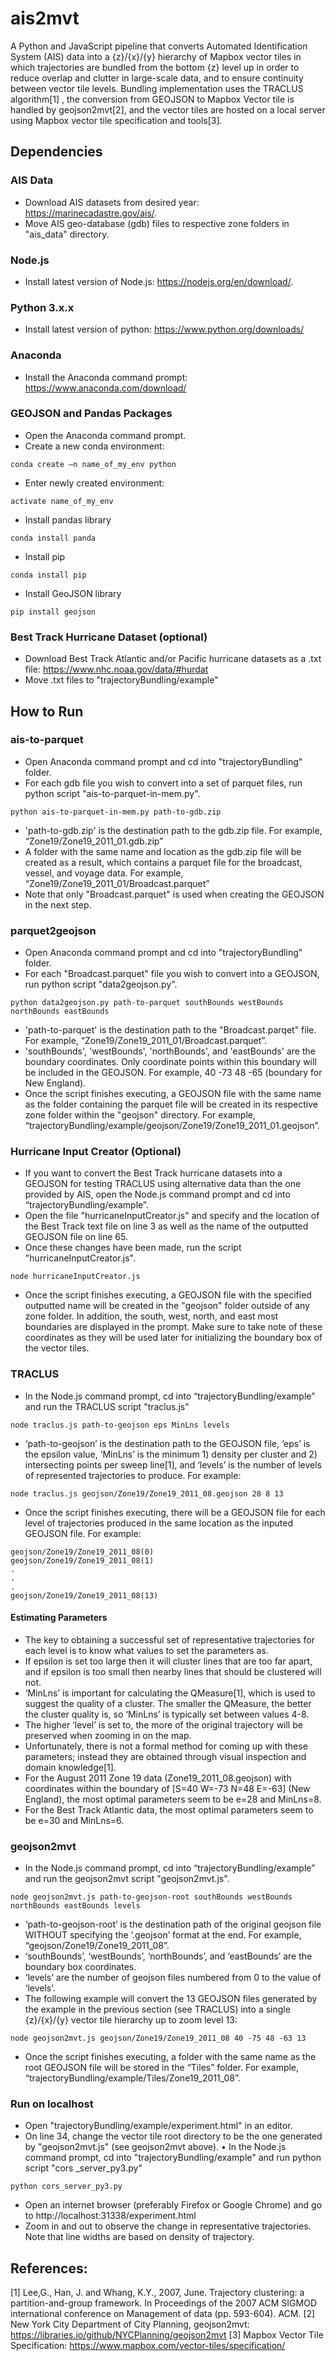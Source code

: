 # ais2mvt 
A Python and JavaScript pipeline that converts Automated Identification System (AIS) data into a {z}/{x}/{y} hierarchy of Mapbox vector tiles in which trajectories are bundled from the bottom {z} level up in order to reduce overlap and clutter in large-scale data, and to ensure continuity between vector tile levels.  Bundling implementation uses the TRACLUS algorithm[1] , the conversion from GEOJSON to Mapbox Vector tile is handled by geojson2mvt[2], and the vector tiles are hosted on a local server using Mapbox vector tile specification and tools[3].

## Dependencies 
### AIS Data
*	Download AIS datasets from desired year: https://marinecadastre.gov/ais/. 
* Move AIS geo-database (gdb) files to respective zone folders in "ais_data" directory.   

### Node.js
*	Install latest version of Node.js: https://nodejs.org/en/download/.

### Python 3.x.x
*	Install latest version of python: https://www.python.org/downloads/

### Anaconda 
*	Install the Anaconda command prompt: https://www.anaconda.com/download/

### GEOJSON and Pandas Packages
*	Open the Anaconda command prompt.
*	Create a new conda environment:
```
conda create –n name_of_my_env python 
```
*	Enter newly created environment:
```
activate name_of_my_env
```
*	Install pandas library
```
conda install panda
```
*	Install pip
```
conda install pip
```
*	Install GeoJSON library 
```
pip install geojson
```
### Best Track Hurricane Dataset (optional)
*	Download Best Track Atlantic and/or Pacific hurricane datasets as a .txt file: https://www.nhc.noaa.gov/data/#hurdat 
*	Move .txt files to "trajectoryBundling/example"


## How to Run
### ais-to-parquet
*	Open Anaconda command prompt and cd into "trajectoryBundling" folder. 
*	For each gdb file you wish to convert into a set of parquet files, run python script "ais-to-parquet-in-mem.py".
```
python ais-to-parquet-in-mem.py path-to-gdb.zip
```
* 'path-to-gdb.zip' is the destination path to the gdb.zip file. For example, “Zone19/Zone19_2011_01.gdb.zip” 
*	A folder with the same name and location as the gdb.zip file will be created as a result, which contains a parquet file for the broadcast, vessel, and voyage data. For example, “Zone19/Zone19_2011_01/Broadcast.parquet”
* Note that only "Broadcast.parquet" is used when creating the GEOJSON in the next step.

### parquet2geojson
*	Open Anaconda command prompt and cd into "trajectoryBundling" folder.
*	For each "Broadcast.parquet" file you wish to convert into a GEOJSON, run python script "data2geojson.py".
```
python data2geojson.py path-to-parquet southBounds westBounds northBounds eastBounds
```
* 'path-to-parquet' is the destination path to the "Broadcast.parqet" file. For example, “Zone19/Zone19_2011_01/Broadcast.parquet”. 
*	'southBounds', 'westBounds', 'northBounds', and 'eastBounds' are the boundary coordinates. Only coordinate points within this boundary will be included in the GEOJSON. For example, 40 -73 48 -65 (boundary for New England).
*	Once the script finishes executing, a GEOJSON file with the same name as the folder containing the parquet file will be created in its respective zone folder within the "geojson" directory. For example, “trajectoryBundling/example/geojson/Zone19/Zone19_2011_01.geojson”.

### Hurricane Input Creator (Optional)
* If you want to convert the Best Track hurricane datasets into a GEOJSON for testing TRACLUS using alternative data than the one provided by AIS, open the Node.js command prompt and cd into “trajectoryBundling/example”.
*	Open the file "hurricaneInputCreator.js" and specify and the location of the Best Track text file on line 3 as well as the name of the outputted GEOJSON file on line 65. 
*	Once these changes have been made, run the script "hurricaneInputCreator.js".
```
node hurricaneInputCreator.js 
```
*	Once the script finishes executing, a GEOJSON file with the specified outputted name will be created in the "geojson" folder outside of any zone folder. In addition, the south, west, north, and east most boundaries are displayed in the prompt. Make sure to take note of these coordinates as they will be used later for initializing the boundary box of the vector tiles.

### TRACLUS
*	In the Node.js command prompt, cd into “trajectoryBundling/example” and run the TRACLUS script "traclus.js"
```
node traclus.js path-to-geojson eps MinLns levels
```
*	‘path-to-geojson’ is the destination path to the GEOJSON file, ‘eps’ is the epsilon value, ‘MinLns’ is the minimum 1) density per cluster and 2) intersecting points per sweep line[1], and ‘levels’ is the number of levels of represented trajectories to produce. For example:
```
node traclus.js geojson/Zone19/Zone19_2011_08.geojson 28 8 13
```
*	Once the script finishes executing, there will be a GEOJSON file for each level of trajectories produced in the same location as the inputed GEOJSON file. For example:
```
geojson/Zone19/Zone19_2011_08(0)
geojson/Zone19/Zone19_2011_08(1)
.
.
.
geojson/Zone19/Zone19_2011_08(13)
```
#### Estimating Parameters
*	The key to obtaining a successful set of representative trajectories for each level is to know what values to set the parameters as. 
*	If epsilon is set too large then it will cluster lines that are too far apart, and if epsilon is too small then nearby lines that should be clustered will not. 
*	‘MinLns’ is important for calculating the QMeasure[1], which is used to suggest the quality of a cluster. The smaller the QMeasure, the better the cluster quality is, so ‘MinLns’ is typically set between values 4-8.   
*	The higher ‘level’ is set to, the more of the original trajectory will be preserved when zooming in on the map. 
*	Unfortunately, there is not a formal method for coming up with these parameters; instead they are obtained through visual inspection and domain knowledge[1]. 
*	For the August 2011 Zone 19 data (Zone19_2011_08.geojson) with coordinates within the boundary of [S=40 W=-73 N=48 E=-63] (New England), the most optimal parameters seem to be e=28 and MinLns=8.
*	For the Best Track Atlantic data, the most optimal parameters seem to be e=30 and MinLns=6. 

### geojson2mvt
*	In the Node.js command prompt, cd into “trajectoryBundling/example” and run the geojson2mvt script "geojson2mvt.js".
```
node geojson2mvt.js path-to-geojson-root southBounds westBounds northBounds eastBounds levels
```
* ‘path-to-geojson-root’ is the destination path of the original geojson file WITHOUT specifying the ‘.geojson’ format at the end. For example, “geojson/Zone19/Zone19_2011_08”. 
*	‘southBounds’, ‘westBounds’, ‘northBounds’, and ‘eastBounds’ are the boundary box coordinates. 
*	‘levels’ are the number of geojson files numbered from 0 to the value of ‘levels’. 
*	The following example will convert the 13 GEOJSON files generated by the example in the previous section (see TRACLUS) into a single {z}/{x}/{y} vector tile hierarchy up to zoom level 13:
```
node geojson2mvt.js geojson/Zone19/Zone19_2011_08 40 -75 48 -63 13
```
*	Once the script finishes executing, a folder with the same name as the root GEOJSON file will be stored in the “Tiles” folder. For example, “trajectoryBundling/example/Tiles/Zone19_2011_08”.

### Run on localhost
*	Open "trajectoryBundling/example/experiment.html" in an editor. 
*	On line 34, change the vector tile root directory to be the one generated by "geojson2mvt.js" (see geojson2mvt above).
•	In the Node.js command prompt, cd into "trajectoryBundling/example" and run python script "cors _server_py3.py" 
```
python cors_server_py3.py
```
*	Open an internet browser (preferably Firefox or Google Chrome) and go to http://localhost:31338/experiment.html 
*	Zoom in and out to observe the change in representative trajectories. Note that line widths are based on density of trajectory. 


## References:
[1] Lee,G., Han, J. and Whang, K.Y., 2007, June. Trajectory clustering: a partition-and-group framework. In Proceedings of the 2007 ACM SIGMOD international conference on Management of data (pp. 593-604). ACM.
[2] New York City Department of City Planning, geojson2mvt: https://libraries.io/github/NYCPlanning/geojson2mvt 
[3] Mapbox Vector Tile Specification: https://www.mapbox.com/vector-tiles/specification/ 





